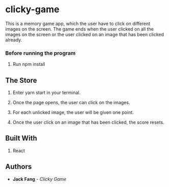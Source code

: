 # clicky-game

This is a memory game app, which the user have to click on different images on the screen. The game ends when the user clicked on all the images on the screen or the user clicked on an image that has been clicked already.


### Before running the program

1. Run npm install

## The Store

1. Enter yarn start in your terminal.

2. Once the page opens, the user can click on the images.

3. For each unlicked image, the user will be given one point.

4. Once the user click on an image that has been clicked, the score resets.

## Built With

1. React

## Authors

* **Jack Fang** - *Clicky Game*
